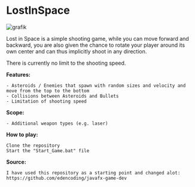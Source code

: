 # LostInSpace

![grafik](https://user-images.githubusercontent.com/56437044/140956704-1d40e2da-88a9-4508-b6ff-d4d382c684b7.png)


Lost in Space is a simple shooting game, while you can move forward and backward, you are also given the chance to rotate your player around its own center and can thus implicitly shoot in any direction.

There is currently no limit to the shooting speed. 

**Features:**

    - Asteroids / Enemies that spawn with random sizes and velocity and move from the top to the bottom
    - Collisions between Asteroids and Bullets
    - Limitation of shooting speed
    
**Scope:**

    - Additional weapon types (e.g. laser)

**How to play:**

    Clone the repository
    Start the "Start_Game.bat" file


**Source:**

    I have used this repository as a starting point and changed alot: https://github.com/edencoding/javafx-game-dev
